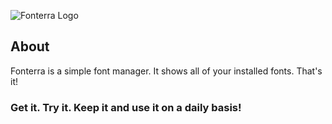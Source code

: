 ![Fonterra Logo](https://i.imgur.com/ZtSaVtM.png)

## **About** 
Fonterra is a simple font manager. It shows all of your installed fonts. That's it!
 
 
 
### Get it. Try it. Keep it and use it on a daily basis!
